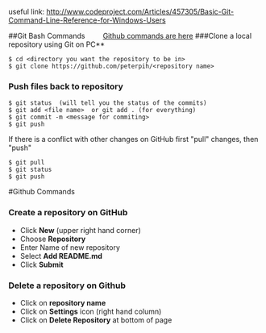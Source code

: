 useful link: 
http://www.codeproject.com/Articles/457305/Basic-Git-Command-Line-Reference-for-Windows-Users
  
  

##Git Bash Commands &nbsp;&nbsp;&nbsp;&nbsp;&nbsp;&nbsp;&nbsp;&nbsp;[Github commands are here](#github-section)
###Clone a local repository using Git on PC**
```{R}
$ cd <directory you want the repository to be in>
$ git clone https://github.com/peterpih/<repository name>
```
### Push files back to repository
```{R}
$ git status  (will tell you the status of the commits)
$ git add <file name>  or git add . (for everything)
$ git commit -m <message for commiting>
$ git push
```

If there is a conflict with other changes on GitHub first "pull" changes, then "push"
```{R}
$ git pull
$ git status
$ git push
``` 
<div id='github-section'>
#Github Commands

### Create a repository on GitHub
- Click **New** (upper right hand corner)
- Choose **Repository**
- Enter Name of new repository
- Select **Add README.md**
- Click **Submit**

### Delete a repository on Github
- Click on **repository name**
- Click on **Settings** icon (right hand column)
- Click on **Delete Repository** at bottom of page

